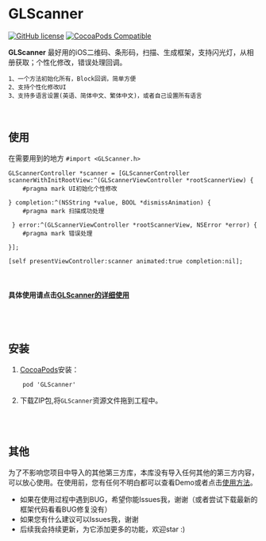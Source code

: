 # GLScanner
[![GitHub license](https://img.shields.io/badge/license-MIT-blue.svg)](https://raw.githubusercontent.com/Gavin-ldh/GLScanner/master/LICENSE)
[![CocoaPods Compatible](https://img.shields.io/cocoapods/v/GLCodeScanner.svg)](https://img.shields.io/cocoapods/v/GLScanner.svg)


**GLScanner** 最好用的iOS二维码、条形码，扫描、生成框架，支持闪光灯，从相册获取；个性化修改，错误处理回调。
```
1、一个方法初始化所有，Block回调，简单方便
2、支持个性化修改UI
3、支持多语言设置(英语、简体中文、繁体中文)，或者自己设置所有语言
```
<br>
 
## 使用
在需要用到的地方 `#import <GLScanner.h>`
```
GLScannerController *scanner = [GLScannerController scannerWithInitRootView:^(GLScannerViewController *rootScannerView) {
    #pragma mark UI初始化个性修改 

} completion:^(NSString *value, BOOL *dismissAnimation) {
    #pragma mark 扫描成功处理

 } error:^(GLScannerViewController *rootScannerView, NSError *error) {
    #pragma mark 错误处理
    
}];

[self presentViewController:scanner animated:true completion:nil];
```
<br>

#### 具体使用请点击[GLScanner的详细使用](https://cocoapods.org/)
<br>
<br>

## 安装
1. [CocoaPods](https://cocoapods.org/)安装：
```
    pod 'GLScanner' 
```
2. 下载ZIP包,将`GLScanner`资源文件拖到工程中。
<br>
<br>

## 其他
为了不影响您项目中导入的其他第三方库，本库没有导入任何其他的第三方内容，可以放心使用。在使用前，您有任何不明白都可以查看Demo或者点击[使用方法]()。
* 如果在使用过程中遇到BUG，希望你能Issues我，谢谢（或者尝试下载最新的框架代码看看BUG修复没有）
* 如果您有什么建议可以Issues我，谢谢
* 后续我会持续更新，为它添加更多的功能，欢迎star :)
